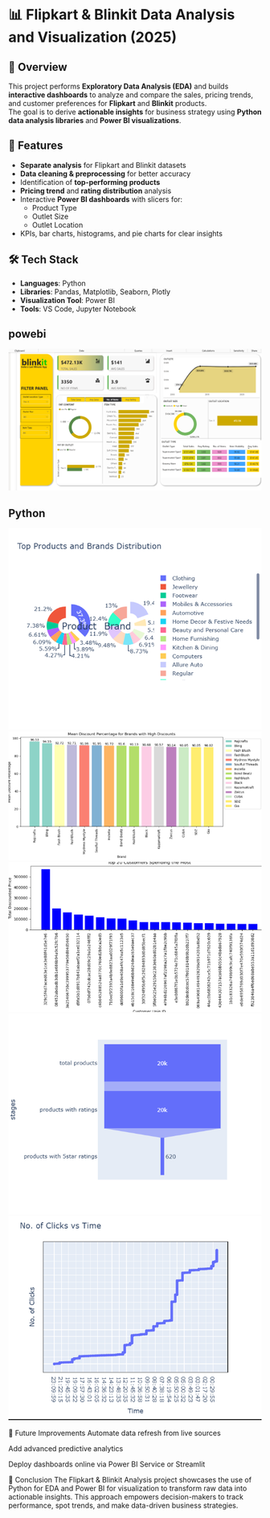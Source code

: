 # 📊 Flipkart & Blinkit Data Analysis and Visualization (2025)

## 📌 Overview
This project performs **Exploratory Data Analysis (EDA)** and builds **interactive dashboards** to analyze and compare the sales, pricing trends, and customer preferences for **Flipkart** and **Blinkit** products.  
The goal is to derive **actionable insights** for business strategy using **Python data analysis libraries** and **Power BI visualizations**.


## 🚀 Features
- **Separate analysis** for Flipkart and Blinkit datasets
- **Data cleaning & preprocessing** for better accuracy
- Identification of **top-performing products**
- **Pricing trend** and **rating distribution** analysis
- Interactive **Power BI dashboards** with slicers for:
  - Product Type
  - Outlet Size
  - Outlet Location
- KPIs, bar charts, histograms, and pie charts for clear insights



## 🛠 Tech Stack
- **Languages**: Python  
- **Libraries**: Pandas, Matplotlib, Seaborn, Plotly  
- **Visualization Tool**: Power BI  
- **Tools**: VS Code, Jupyter Notebook

## powebi
   ![Image](screenshots/blinkit.png)
   
## Python
   ![Few visualization](screenshots/f1.png)
   ![](screenshots/f2.png)
   ![](screenshots/f3.png)
   ![](screenshots/f4.png)
   ![](screenshots/f5.png)


🔮 Future Improvements
Automate data refresh from live sources

Add advanced predictive analytics

Deploy dashboards online via Power BI Service or Streamlit

🏁 Conclusion
The Flipkart & Blinkit Analysis project showcases the use of Python for EDA and Power BI for visualization to transform raw data into actionable insights.
This approach empowers decision-makers to track performance, spot trends, and make data-driven business strategies.

